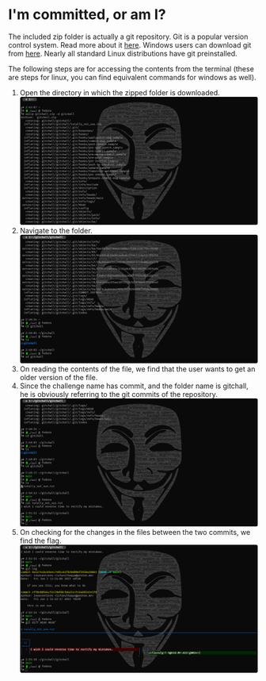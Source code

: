 # I'm committed, or am I?

The included zip folder is actually a git repository. Git is a popular version control system. Read more about it [here](https://git-scm.com/book/en/v2). Windows users can download git from [here](https://git-scm.com/download/win). Nearly all standard Linux distributions have git preinstalled.

The following steps are for accessing the contents from the terminal (these are steps for linux, you can find equivalent commands for windows as well). 

1. Open the directory in which the zipped folder is downloaded.
![Extracting the zip archive](./includes/gitchall_1.png) 
2. Navigate to the folder.
![Navigating to the folder](./includes/gitchall_2.png) 
3. On reading the contents of the file, we find that the user wants to get an older version of the file.
4. Since the challenge name has commit, and the folder name is gitchall, he is obviously referring to the git commits of the repository.
![Reading the contents of the file](./includes/gitchall_3.png) 
5. On checking for the changes in the files between the two commits, we find the flag. 
![Reading the older version of the files](./includes/gitchall_4.png) 

